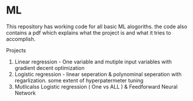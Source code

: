 # ML
This repository has working code for all basic ML alogoriths. 
the code also contains a pdf which explains what the project is and what it tries to accomplish. 

Projects
1) Linear regression - One variable and mutiple input variables with gradient decent optimization
2) Logistic regression - linear seperation & polynominal seperation with regarlization. some extent of hyperpatermeter tuning
3) Mutlicalss Logistic regression ( One vs ALL ) & Feedforward Neural Network
